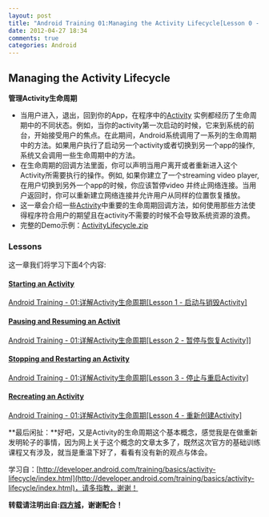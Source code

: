 ```yaml
---
layout: post
title: "Android Training 01:Managing the Activity Lifecycle[Lesson 0 - Outline]"
date: 2012-04-27 18:34
comments: true
categories: Android
---
```


## Managing the Activity Lifecycle
**管理Activity生命周期**

* 当用户进入，退出，回到你的App，在程序中的[Activity](http://developer.android.com/reference/android/app/Activity.html) 实例都经历了生命周期中的不同状态。例如，当你的activity第一次启动的时候，它来到系统的前台，开始接受用户的焦点。在此期间，Android系统调用了一系列的生命周期中的方法。如果用户执行了启动另一个activity或者切换到另一个app的操作, 系统又会调用一些生命周期中的方法。
* 在生命周期的回调方法里面，你可以声明当用户离开或者重新进入这个Activity所需要执行的操作。例如, 如果你建立了一个streaming video player, 在用户切换到另外一个app的时候，你应该暂停video 并终止网络连接。当用户返回时，你可以重新建立网络连接并允许用户从同样的位置恢复播放。
* 这一章会介绍一些[Activity](http://developer.android.com/reference/android/app/Activity.html)中重要的生命周期回调方法，如何使用那些方法使得程序符合用户的期望且在activity不需要的时候不会导致系统资源的浪费。
* 完整的Demo示例：[ActivityLifecycle.zip](http://developer.android.com/shareables/training/ActivityLifecycle.zip)

### Lessons 
这一章我们将学习下面4个内容:
#### [Starting an Activity](http://developer.android.com/training/basics/activity-lifecycle/starting.html)
[Android Training - 01:详解Activity生命周期[Lesson 1 - 启动与销毁Activity]](http://blog.csdn.net/kesenhoo/article/details/7519270)

#### [Pausing and Resuming an Activit](http://developer.android.com/training/basics/activity-lifecycle/pausing.html)
[Android Training - 01:详解Activity生命周期[Lesson 2 - 暂停与恢复Activity]](http://blog.csdn.net/kesenhoo/article/details/7519985)]

#### [Stopping and Restarting an Activity](http://developer.android.com/training/basics/activity-lifecycle/stopping.html)
[Android Training - 01:详解Activity生命周期[Lesson 3 - 停止与重启Activity]](http://blog.csdn.net/kesenhoo/article/details/7520679)

#### [Recreating an Activity](http://developer.android.com/training/basics/activity-lifecycle/recreating.html)
[Android Training - 01:详解Activity生命周期[Lesson 4 - 重新创建Activity]](http://blog.csdn.net/kesenhoo/article/details/7524011)

**最后闲扯：**好吧，又是Activity的生命周期这个基本概念，感觉我是在做重新发明轮子的事情，因为网上关于这个概念的文章太多了，既然这次官方的基础训练课程又有涉及，就当是重温下好了，看看有没有新的观点与体会。

学习自：[http://developer.android.com/training/basics/activity-lifecycle/index.html](http://developer.android.com/training/basics/activity-lifecycle/index.html)，请多指教，谢谢！

**转载请注明出自:[四方城](http://kesenhoo.github.com)，谢谢配合！**
